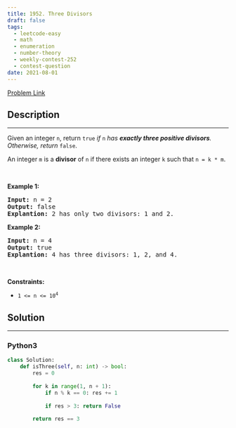 ```yaml
---
title: 1952. Three Divisors
draft: false
tags: 
  - leetcode-easy
  - math
  - enumeration
  - number-theory
  - weekly-contest-252
  - contest-question
date: 2021-08-01
---
```


[Problem Link](https://leetcode.com/problems/three-divisors/)

## Description

---
<p>Given an integer <code>n</code>, return <code>true</code><em> if </em><code>n</code><em> has <strong>exactly three positive divisors</strong>. Otherwise, return </em><code>false</code>.</p>

<p>An integer <code>m</code> is a <strong>divisor</strong> of <code>n</code> if there exists an integer <code>k</code> such that <code>n = k * m</code>.</p>

<p>&nbsp;</p>
<p><strong class="example">Example 1:</strong></p>

<pre>
<strong>Input:</strong> n = 2
<strong>Output:</strong> false
<strong>Explantion:</strong> 2 has only two divisors: 1 and 2.
</pre>

<p><strong class="example">Example 2:</strong></p>

<pre>
<strong>Input:</strong> n = 4
<strong>Output:</strong> true
<strong>Explantion:</strong> 4 has three divisors: 1, 2, and 4.
</pre>

<p>&nbsp;</p>
<p><strong>Constraints:</strong></p>

<ul>
	<li><code>1 &lt;= n &lt;= 10<sup>4</sup></code></li>
</ul>


## Solution

---
### Python3
``` py title='three-divisors'
class Solution:
    def isThree(self, n: int) -> bool:
        res = 0
        
        for k in range(1, n + 1):
            if n % k == 0: res += 1
            
            if res > 3: return False
        
        return res == 3
```

